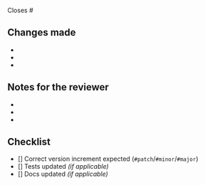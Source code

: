 <!-- Write a description here -->

<!-- Which issue is this PR resolving -->
Closes #

## Changes made
- 
- 
- 

## Notes for the reviewer
- 
- 
- 

## Checklist
- [] Correct version increment expected (`#patch`/`#minor`/`#major`)
- [] Tests updated _(if applicable)_
- [] Docs updated _(if applicable)_
